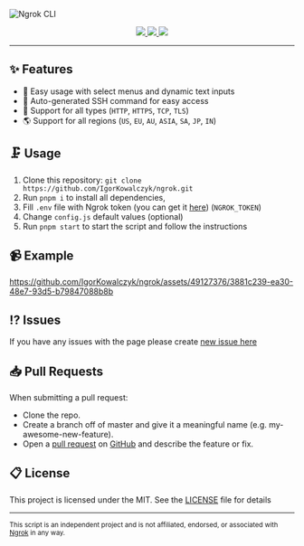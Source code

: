 ![Ngrok CLI](https://github.com/IgorKowalczyk/ngrok/assets/49127376/bb76f0fd-82e4-4191-82a7-3e9116bd06e0)

<div align="center">
  <a aria-label="Discord" href="https://igorkowalczyk.dev/discord">
    <img src="https://img.shields.io/discord/695282860399001640?color=1852da&logo=discord&label=Discord&style=flat-square&logoColor=fff">
  </a>
  <a aria-label="CodeQL Checks" href="https://igorkowalczyk.dev">
    <img src="https://img.shields.io/github/actions/workflow/status/igorkowalczyk/ngrok/codeql-analysis.yml?branch=main&style=flat-square&label=CodeQL&logo=github&color=1852da">
  </a>
  <a aria-label="GitHub License" href="https://github.com/igorkowalczyk/ngrok">
    <img src="https://img.shields.io/github/license/igorkowalczyk/ngrok?style=flat-square&logo=github&label=License&color=1852da">
  </a>
</div>

---

## ✨ Features

- 🚀 Easy usage with select menus and dynamic text inputs
- 🌆 Auto-generated SSH command for easy access
- 🔩 Support for all types (`HTTP`, `HTTPS`, `TCP`, `TLS`)
- 🌎 Support for all regions (`US`, `EU`, `AU`, `ASIA`, `SA`, `JP`, `IN`)

## 🗜️ Usage

1. Clone this repository: `git clone https://github.com/IgorKowalczyk/ngrok.git`
2. Run `pnpm i` to install all dependencies,
3. Fill `.env` file with Ngrok token (you can get it [here](https://dashboard.ngrok.com/get-started/setup)) (`NGROK_TOKEN`)
4. Change `config.js` default values (optional)
5. Run `pnpm start` to start the script and follow the instructions

## 📹 Example

https://github.com/IgorKowalczyk/ngrok/assets/49127376/3881c239-ea30-48e7-93d5-b79847088b8b

## ⁉️ Issues

If you have any issues with the page please create [new issue here](https://github.com/igorkowalczyk/ngrok/issues)

## 📥 Pull Requests

When submitting a pull request:

- Clone the repo.
- Create a branch off of master and give it a meaningful name (e.g. my-awesome-new-feature).
- Open a [pull request](https://github.com/igorkowalczyk/ngrok/pulls) on [GitHub](https://github.com) and describe the feature or fix.

## 📋 License

This project is licensed under the MIT. See the [LICENSE](https://github.com/igorkowalczyk/ngrok/blob/master/license.md) file for details

---

<sub>This script is an independent project and is not affiliated, endorsed, or associated with <a href="https://ngrok.com">Ngrok</a> in any way.</sub>
